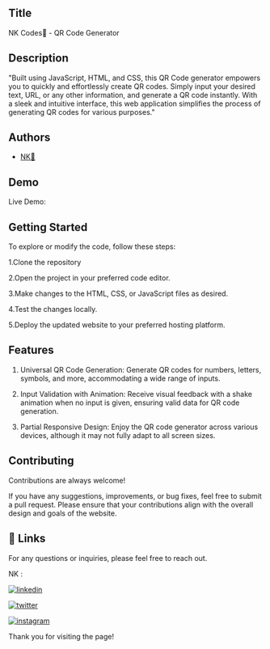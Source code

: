 ## Title

NK Codes💛 - QR Code Generator

## Description 

"Built using JavaScript, HTML, and CSS, this QR Code generator empowers you to quickly and effortlessly create QR codes. Simply input your desired text, URL, or any other information, and generate a QR code instantly. With a sleek and intuitive interface, this web application simplifies the process of generating QR codes for various purposes."
## Authors

- [NK💛](https://www.github.com/codesofTG) 


## Demo

Live Demo:

    
    
## Getting Started

To explore or modify the code, follow these steps:

1.Clone the repository

2.Open the project in your preferred code editor.

3.Make changes to the HTML, CSS, or JavaScript files as desired.

4.Test the changes locally.

5.Deploy the updated website to your preferred hosting platform.


## Features

1. Universal QR Code Generation: Generate QR codes for numbers, letters, symbols, and more, accommodating a wide range of inputs.

2. Input Validation with Animation: Receive visual feedback with a shake animation when no input is given, ensuring valid data for QR code generation.

3. Partial Responsive Design: Enjoy the QR code generator across various devices, although it may not fully adapt to all screen sizes.

## Contributing

Contributions are always welcome!

If you have any suggestions, improvements, or bug fixes, feel free to submit a pull request. Please ensure that your contributions align with the overall design and goals of the website. 


## 🔗 Links

For any questions or inquiries, please feel free to reach out. 

NK :

[![linkedin](https://img.shields.io/badge/linkedin-0A66C2?style=for-the-badge&logo=linkedin&logoColor=white)](https://www.linkedin.com/in/-nisha-p/)


[![twitter](https://img.shields.io/badge/twitter-1DA1F2?style=for-the-badge&logo=twitter&logoColor=white)](https://twitter.com/nishap24)

[![instagram](https://img.shields.io/badge/instagram-E4405F?style=for-the-badge&logo=instagram&logoColor=white)](https://instagram.com/_nisha_p_24)


Thank you for visiting the page!
